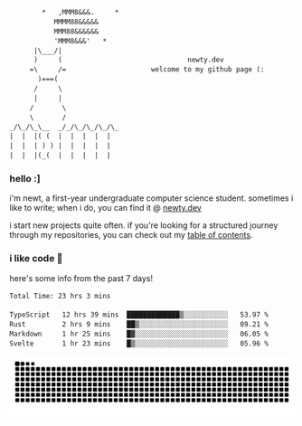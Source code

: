 ```txt
        *   ,MMM8&&&.     *
           MMMM88&&&&&
           MMM88&&&&&&
           'MMM8&&&'   *
      |\___/|
      )     (                               newty.dev
     =\     /=                     welcome to my github page (:
       )===(
      /     \
      |     |
     /       \
     \       /
_/\_/\_\__  _/_/\_/\_/\_/\_
|  |  |( (  |  |  |  |  |
|  |  | ) ) |  |  |  |  |
|  |  |(_(  |  |  |  |  |
```

### hello :]

i'm newt, a first-year undergraduate computer science student. sometimes i like to write; when i do, you can find it @ [newty.dev](https://newty.dev)

i start new projects quite often. if you're looking for a structured journey through my repositories, you can check out my [table of contents](https://github.com/isitreallyalive/toc).

### i like code 🦊

here's some info from the past 7 days!

<!--START_SECTION:waka-->

```txt
Total Time: 23 hrs 3 mins

TypeScript   12 hrs 39 mins  █████████████▒░░░░░░░░░░░   53.97 %
Rust         2 hrs 9 mins    ██▒░░░░░░░░░░░░░░░░░░░░░░   09.21 %
Markdown     1 hr 25 mins    █▓░░░░░░░░░░░░░░░░░░░░░░░   06.05 %
Svelte       1 hr 23 mins    █▒░░░░░░░░░░░░░░░░░░░░░░░   05.96 %
```

<!--END_SECTION:waka-->

![snake commit graph](https://raw.githubusercontent.com/isitreallyalive/isitreallyalive/refs/heads/snake/ctp-mocha-mauve.svg)
